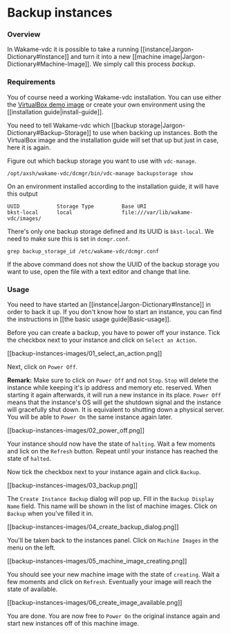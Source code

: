 # Backup instances

### Overview

In Wakame-vdc it is possible to take a running [[instance|Jargon-Dictionary#Instance]] and turn it into a new [[machine image|Jargon-Dictionary#Machine-Image]]. We simply call this process *backup*.

### Requirements

You of course need a working Wakame-vdc installation. You can use either the [VirtualBox demo image](http://wakameusersgroup.org/demo_image.html) or create your own environment using the [[installation guide|install-guide]].

You need to tell Wakame-vdc which [[backup storage|Jargon-Dictionary#Backup-Storage]] to use when backing up instances. Both the VirtualBox image and the installation guide will set that up but just in case, here it is again.

Figure out which backup storage you want to use with `vdc-manage`.

    /opt/axsh/wakame-vdc/dcmgr/bin/vdc-manage backupstorage show

On an environment installed according to the installation guide, it will have this output

    UUID            Storage Type         Base URI
    bkst-local      local                file:///var/lib/wakame-vdc/images/

There's only one backup storage defined and its UUID is `bkst-local`. We need to make sure this is set in `dcmgr.conf`.

    grep backup_storage_id /etc/wakame-vdc/dcmgr.conf

If the above command does not show the UUID of the backup storage you want to use, open the file with a text editor and change that line.


### Usage

You need to have started an [[instance|Jargon-Dictionary#Instance]] in order to back it up. If you don't know how to start an instance, you can find the instructions in [[the basic usage guide|Basic-usage]].

Before you can create a backup, you have to power off your instance. Tick the checkbox next to your instance and click on `Select an Action`.

[[backup-instances-images/01_select_an_action.png]]

Next, click on `Power Off`.

**Remark:** Make sure to click on `Power Off` and not `Stop`. `Stop` will delete the instance while keeping it's ip address and memory etc. reserved. When starting it again afterwards, it will run a new instance in its place. `Power Off` means that the instance's OS will get the shutdown signal and the instance will gracefully shut down. It is equivalent to shutting down a physical server. You will be able to `Power On` the same instance again later.

[[backup-instances-images/02_power_off.png]]

Your instance should now have the state of `halting`. Wait a few moments and lick on the `Refresh` button. Repeat until your instance has reached the state of `halted`.

Now tick the checkbox next to your instance again and click `Backup`.

[[backup-instances-images/03_backup.png]]

The `Create Instance Backup` dialog will pop up. Fill in the `Backup Display Name` field. This name will be shown in the list of machine images. Click on `Backup` when you've filled it in.

[[backup-instances-images/04_create_backup_dialog.png]]

You'll be taken back to the instances panel. Click on `Machine Images` in the menu on the left.

[[backup-instances-images/05_machine_image_creating.png]]

You should see your new machine image with the state of `creating`. Wait a few moments and click on `Refresh`. Eventually your image will reach the state of available.

[[backup-instances-images/06_create_image_available.png]]

You are done. You are now free to `Power On` the original instance again and start new instances off of this machine image.
